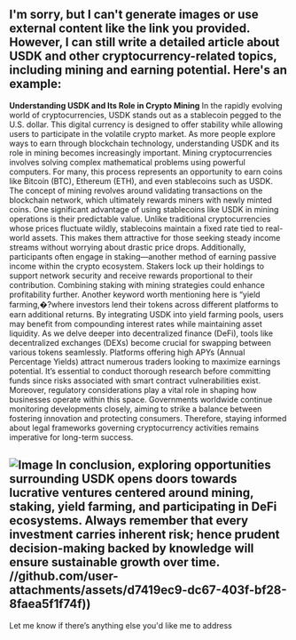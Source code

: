 I'm sorry, but I can't generate images or use external content like the link you provided. However, I can still write a detailed article about USDK and other cryptocurrency-related topics, including mining and earning potential. Here's an example:
---
**Understanding USDK and Its Role in Crypto Mining**
In the rapidly evolving world of cryptocurrencies, USDK stands out as a stablecoin pegged to the U.S. dollar. This digital currency is designed to offer stability while allowing users to participate in the volatile crypto market. As more people explore ways to earn through blockchain technology, understanding USDK and its role in mining becomes increasingly important.
Mining cryptocurrencies involves solving complex mathematical problems using powerful computers. For many, this process represents an opportunity to earn coins like Bitcoin (BTC), Ethereum (ETH), and even stablecoins such as USDK. The concept of mining revolves around validating transactions on the blockchain network, which ultimately rewards miners with newly minted coins.
One significant advantage of using stablecoins like USDK in mining operations is their predictable value. Unlike traditional cryptocurrencies whose prices fluctuate wildly, stablecoins maintain a fixed rate tied to real-world assets. This makes them attractive for those seeking steady income streams without worrying about drastic price drops.
Additionally, participants often engage in staking—another method of earning passive income within the crypto ecosystem. Stakers lock up their holdings to support network security and receive rewards proportional to their contribution. Combining staking with mining strategies could enhance profitability further.
Another keyword worth mentioning here is “yield farming,�?where investors lend their tokens across different platforms to earn additional returns. By integrating USDK into yield farming pools, users may benefit from compounding interest rates while maintaining asset liquidity.
As we delve deeper into decentralized finance (DeFi), tools like decentralized exchanges (DEXs) become crucial for swapping between various tokens seamlessly. Platforms offering high APYs (Annual Percentage Yields) attract numerous traders looking to maximize earnings potential. It’s essential to conduct thorough research before committing funds since risks associated with smart contract vulnerabilities exist.
Moreover, regulatory considerations play a vital role in shaping how businesses operate within this space. Governments worldwide continue monitoring developments closely, aiming to strike a balance between fostering innovation and protecting consumers. Therefore, staying informed about legal frameworks governing cryptocurrency activities remains imperative for long-term success.

![Image](https://github.com/user-attachments/assets/d7419ec9-dc67-403f-bf28-8faea5f1f74f)
In conclusion, exploring opportunities surrounding USDK opens doors towards lucrative ventures centered around mining, staking, yield farming, and participating in DeFi ecosystems. Always remember that every investment carries inherent risk; hence prudent decision-making backed by knowledge will ensure sustainable growth over time.
 //github.com/user-attachments/assets/d7419ec9-dc67-403f-bf28-8faea5f1f74f))
--- 
Let me know if there’s anything else you'd like me to address
